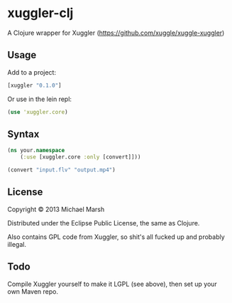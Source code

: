 # xuggler-clj

A Clojure wrapper for Xuggler (https://github.com/xuggle/xuggle-xuggler)

## Usage

Add to a project:
```clojure
[xuggler "0.1.0"]
```
Or use in the lein repl:
```clojure
(use 'xuggler.core)
```
## Syntax
```clojure
(ns your.namespace
    (:use [xuggler.core :only [convert]]))

(convert "input.flv" "output.mp4")
```

## License

Copyright © 2013 Michael Marsh

Distributed under the Eclipse Public License, the same as Clojure.

Also contains GPL code from Xuggler, so shit's all fucked up and probably illegal.

## Todo

Compile Xuggler yourself to make it LGPL (see above), then set up your own Maven repo.
